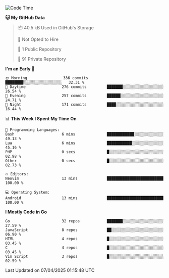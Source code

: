 
<!--START_SECTION:waka-->
![Code Time](http://img.shields.io/badge/Code%20Time-5%2C826%20hrs%2028%20mins-blue)

**🐱 My GitHub Data** 

> 📦 40.5 kB Used in GitHub's Storage 
 > 
> 🚫 Not Opted to Hire
 > 
> 📜 1 Public Repository 
 > 
> 🔑 91 Private Repository 
 > 
**I'm an Early 🐤** 

```text
🌞 Morning                336 commits         ████████░░░░░░░░░░░░░░░░░   32.31 % 
🌆 Daytime                276 commits         ███████░░░░░░░░░░░░░░░░░░   26.54 % 
🌃 Evening                257 commits         ██████░░░░░░░░░░░░░░░░░░░   24.71 % 
🌙 Night                  171 commits         ████░░░░░░░░░░░░░░░░░░░░░   16.44 % 
```


📊 **This Week I Spent My Time On** 

```text
💬 Programming Languages: 
Bash                     6 mins              ████████████░░░░░░░░░░░░░   49.13 % 
Lua                      6 mins              ███████████░░░░░░░░░░░░░░   45.16 % 
PHP                      0 secs              █░░░░░░░░░░░░░░░░░░░░░░░░   02.98 % 
Other                    0 secs              █░░░░░░░░░░░░░░░░░░░░░░░░   02.73 % 

🔥 Editors: 
Neovim                   13 mins             █████████████████████████   100.00 % 

💻 Operating System: 
Android                  13 mins             █████████████████████████   100.00 % 
```

**I Mostly Code in Go** 

```text
Go                       32 repos            ███████░░░░░░░░░░░░░░░░░░   27.59 % 
JavaScript               8 repos             ██░░░░░░░░░░░░░░░░░░░░░░░   06.90 % 
HTML                     4 repos             █░░░░░░░░░░░░░░░░░░░░░░░░   03.45 % 
C                        4 repos             █░░░░░░░░░░░░░░░░░░░░░░░░   03.45 % 
Vim Script               3 repos             █░░░░░░░░░░░░░░░░░░░░░░░░   02.59 % 
```




 Last Updated on 07/04/2025 01:15:48 UTC
<!--END_SECTION:waka-->
